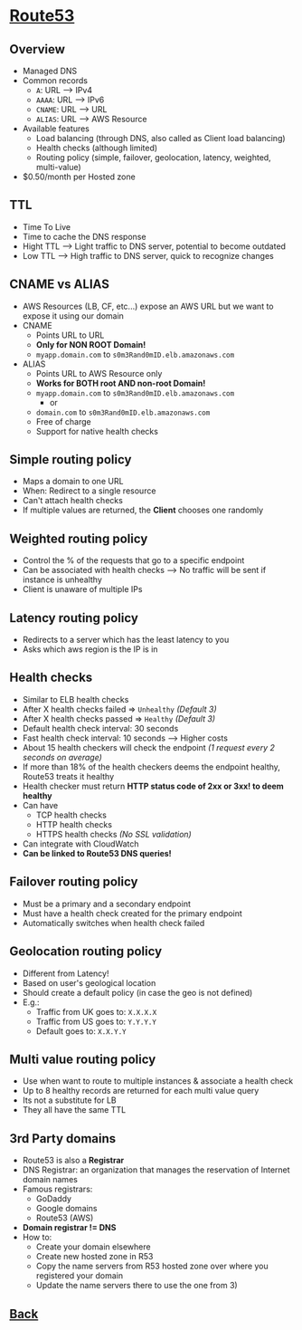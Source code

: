 # [Route53](../README.md)

## Overview

* Managed DNS
* Common records
	* `A`: URL –> IPv4
	* `AAAA`: URL –> IPv6
	* `CNAME`: URL –> URL
	* `ALIAS`: URL –> AWS Resource
* Available features
	* Load balancing (through DNS, also called as Client load balancing)
	* Health checks (although limited)
	* Routing policy (simple, failover, geolocation, latency, weighted, multi-value)
* $0.50/month per Hosted zone

## TTL

* Time To Live
* Time to cache the DNS response
* Hight TTL –> Light traffic to DNS server, potential to become outdated
* Low TTL –> High traffic to DNS server, quick to recognize changes

## CNAME vs ALIAS

* AWS Resources (LB, CF, etc...) expose an AWS URL but we want to expose it using our domain
* CNAME
	* Points URL to URL
	* __Only for NON ROOT Domain!__
	* `myapp.domain.com` to `s0m3Rand0mID.elb.amazonaws.com`
* ALIAS
	* Points URL to AWS Resource only
	* __Works for BOTH root AND non-root Domain!__
	* `myapp.domain.com` to `s0m3Rand0mID.elb.amazonaws.com`
		* or
	* `domain.com` to `s0m3Rand0mID.elb.amazonaws.com`
	* Free of charge
	* Support for native health checks

## Simple routing policy

* Maps a domain to one URL
* When: Redirect to a single resource
* Can't attach health checks
* If multiple values are returned, the __Client__ chooses one randomly

## Weighted routing policy

* Control the % of the requests that go to a specific endpoint
* Can be associated with health checks –> No traffic will be sent if instance is unhealthy
* Client is unaware of multiple IPs

## Latency routing policy

* Redirects to a server which has the least latency to you
* Asks which aws region is the IP is in

## Health checks

* Similar to ELB health checks
* After X health checks failed => `Unhealthy` _(Default 3)_
* After X health checks passed => `Healthy` _(Default 3)_
* Default health check interval: 30 seconds
* Fast health check interval: 10 seconds –> Higher costs
* About 15 health checkers will check the endpoint _(1 request every 2 seconds on average)_
* If more than 18% of the health checkers deems the endpoint healthy, Route53 treats it healthy
* Health checker must return __HTTP status code of 2xx or 3xx! to deem healthy__
* Can have
	* TCP health checks
	* HTTP health checks
	* HTTPS health checks _(No SSL validation)_
* Can integrate with CloudWatch
* __Can be linked to Route53 DNS queries!__

## Failover routing policy

* Must be a primary and a secondary endpoint
* Must have a health check created for the primary endpoint
* Automatically switches when health check failed

## Geolocation routing policy

* Different from Latency!
* Based on user's geological location
* Should create a default policy (in case the geo is not defined)
* E.g.: 
	* Traffic from UK goes to: `X.X.X.X`
	* Traffic from US goes to: `Y.Y.Y.Y`
	* Default goes to:         `X.X.Y.Y`

## Multi value routing policy

* Use when want to route to multiple instances & associate a health check
* Up to 8 healthy records are returned for each multi value query
* Its not a substitute for LB
* They all have the same TTL

## 3rd Party domains

* Route53 is also a __Registrar__
* DNS Registrar: an organization that manages the reservation of Internet domain names
* Famous registrars:
	* GoDaddy
	* Google domains
	* Route53 (AWS)
* __Domain registrar != DNS__
* How to:
	* Create your domain elsewhere
	* Create new hosted zone in R53
	* Copy the name servers from R53 hosted zone over where you registered your domain
	* Update the name servers there to use the one from 3)

## [Back](../README.md)